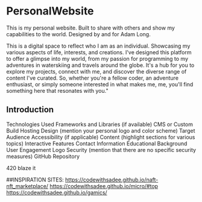 # PersonalWebsite
This is my personal website. Built to share with others and show my capabilities to the world. Designed by and for Adam Long.

This is a digital space to reflect who I am as an individual. Showcasing my various aspects of life, interests, and creations. I've designed this platform to offer a glimpse into my world, from my passion for programming to my adventures in waterskiing and travels around the globe. It's a hub for you to explore my projects, connect with me, and discover the diverse range of content I've curated. So, whether you're a fellow coder, an adventure enthusiast, or simply someone interested in what makes me, me, you'll find something here that resonates with you."
## Introduction


Technologies Used
Frameworks and Libraries (if available)
CMS or Custom Build
Hosting
Design (mention your personal logo and color scheme)
Target Audience
Accessibility (if applicable)
Content (highlight sections for various topics)
Interactive Features
Contact Information
Educational Background
User Engagement
Logo
Security (mention that there are no specific security measures)
GitHub Repository

420 blaze it

##INSPIRATION SITES:
https://codewithsadee.github.io/naft-nft_marketplace/ 
https://codewithsadee.github.io/micro/#top 
https://codewithsadee.github.io/gamics/

